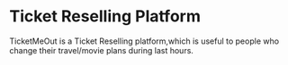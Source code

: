 # Ticket Reselling Platform

TicketMeOut is a Ticket Reselling platform,which is useful to people who change their travel/movie plans during last hours.

